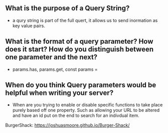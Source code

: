 ## What is the purpose of a Query String?
* a qury string is part of the full quert, it allows us to send inormation as key value pairs.
## What is the format of a query parameter? How does it start? How do you distinguish between one parameter and the next?
* params.has, params.get, const params =
## When do you think Query parameters would be helpful when writing your server?
* When are you trying to enable or disable specific functions to take place purely based off one property. Such as allowing your URL to be altered and have an id put on the end to search for an indivdual item.

BurgerShack: https://joshuasmoore.github.io/Burger-Shack/